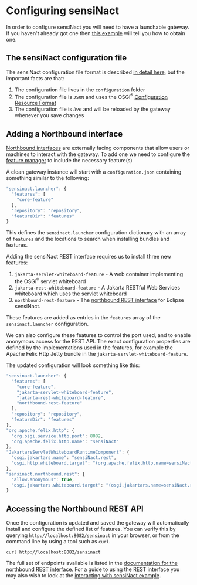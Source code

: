 # Configuring sensiNact

In order to configure sensiNact you will need to have a launchable gateway. If you haven't already got one then [this example](Download.md) will tell you how to obtain one.

## The sensiNact configuration file

The sensiNact configuration file format is described [in detail here](../distribution/Launcher.md#the-configuration-file), but the important facts are that:

1. The configuration file lives in the `configuration` folder
2. The configuration file is `JSON` and uses the OSGi<sup>®</sup> [Configuration Resource Format](https://docs.osgi.org/specification/osgi.cmpn/8.0.0/service.configurator.html#d0e132453)
3. The configuration file is *live* and will be reloaded by the gateway whenever you save changes

## Adding a Northbound interface

[Northbound interfaces](../northbound/_index.md) are externally facing components that allow users or machines to interact with the gateway. To add one we need to configure the [feature manager](../distribution/Launcher.md#configuring-the-feature-manager) to include the necessary feature(s)

A clean gateway instance will start with a `configuration.json` containing something similar to the following:

```js
"sensinact.launcher": {
  "features": [
    "core-feature"
  ],
  "repository": "repository",
  "featureDir": "features"
}
```

This defines the `sensinact.launcher` configuration dictionary with an array of `features` and the locations to search when installing bundles and features.

Adding the sensiNact REST interface requires us to install three new features:

1. `jakarta-servlet-whiteboard-feature` - A web container implementing the OSGi<sup>®</sup> servlet whiteboard
2. `jakarta-rest-whiteboard-feature` - A Jakarta RESTful Web Services whiteboard which uses the servlet whiteboard
3. `northbound-rest-feature` - The [northbound REST interface](../northbound/RestDataAccess.md) for Eclipse sensiNact.

These features are added as entries in the `features` array of the `sensinact.launcher` configuration.

We can also configure these features to control the port used, and to enable anonymous access for the REST API. The exact configuration properties are defined by the implementations used in the features, for example the Apache Felix Http Jetty bundle in the `jakarta-servlet-whiteboard-feature`.

The updated configuration will look something like this:

```js
"sensinact.launcher": {
  "features": [
    "core-feature",
    "jakarta-servlet-whiteboard-feature",
    "jakarta-rest-whiteboard-feature",
    "northbound-rest-feature"
  ],
  "repository": "repository",
  "featureDir": "features"
},
"org.apache.felix.http": {
  "org.osgi.service.http.port": 8082,
  "org.apache.felix.http.name": "sensiNact"
},
"JakartarsServletWhiteboardRuntimeComponent": {
  "osgi.jakartars.name": "sensiNact.rest",
  "osgi.http.whiteboard.target": "(org.apache.felix.http.name=sensiNact)"
},
"sensinact.northbound.rest": {
  "allow.anonymous": true,
  "osgi.jakartars.whiteboard.target": "(osgi.jakartars.name=sensiNact.rest)"
}
```

## Accessing the Northbound REST API

Once the configuration is updated and saved the gateway will automatically install and configure the defined list of features. You can verify this by querying `http://localhost:8082/sensinact` in your browser, or from the command line by using a tool such as `curl`.

    curl http://localhost:8082/sensinact

The full set of endpoints available is listed in the [documentation for the northbound REST interface](../northbound/RestDataAccess.md#available-endpoints). For a guide to using the REST interface you may also wish to look at the [interacting with sensiNact example](Interacting.md).
